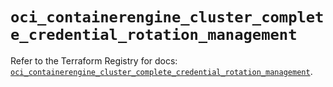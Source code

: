 # `oci_containerengine_cluster_complete_credential_rotation_management`

Refer to the Terraform Registry for docs: [`oci_containerengine_cluster_complete_credential_rotation_management`](https://registry.terraform.io/providers/oracle/oci/6.37.0/docs/resources/containerengine_cluster_complete_credential_rotation_management).
